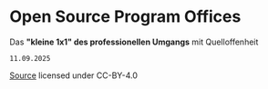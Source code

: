 # Open Source Program Offices

Das **"kleine 1x1" des professionellen Umgangs** mit Quelloffenheit

`11.09.2025`

[Source](https://github.com/digital-sustainability/open-source/blob/main/docs/slides/2025-1x1/content.md) licensed under CC-BY-4.0
